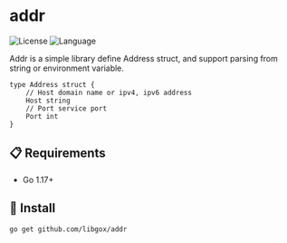 # addr

![License](https://img.shields.io/badge/license-Apache2.0-green) ![Language](https://img.shields.io/badge/Language-Go-blue.svg)

Addr is a simple library define Address struct, and support parsing from string or environment variable.

```
type Address struct {
	// Host domain name or ipv4, ipv6 address
	Host string
	// Port service port
	Port int
}
```

## 📋 Requirements

- Go 1.17+

## 🚀 Install

```
go get github.com/libgox/addr
```
